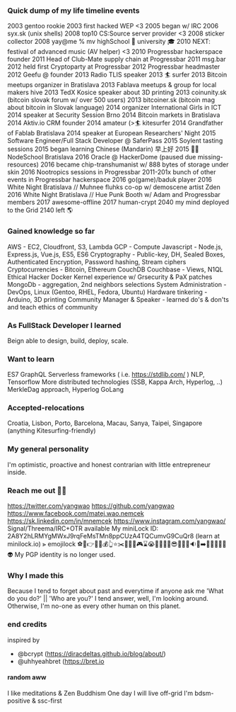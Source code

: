 ### Quick dump of my life timeline events
2003 gentoo rookie
2003 first hacked WEP <3
2005 began w/ IRC
2006 syx.sk (unix shells)
2008 top10 CS:Source server provider <3
2008 sticker collector
2008 yay@me % mv highSchool 🏫 university 🎓
2010 NEXT: festival of advanced music (AV helper) <3
2010 Progressbar hackerspace founder
2011 Head of Club-Mate supply chain at Progressbar
2011 msg.bar
2012 held first Cryptoparty at Progressbar
2012 Progressbar headmaster
2012 Geefu @ founder
2013 Radio TLIS speaker
2013 🏄 surfer
2013 Bitcoin meetups organizer in Bratislava
2013 Fablava meetups & group for local makers hive
2013 TedX Kosice speaker about 3D printing
2013 coinunity.sk (bitcoin slovak forum w/ over 500 users)
2013 bitcoiner.sk (bitcoin mag about bitcoin in Slovak language)
2014 organizer International Girls in ICT
2014 speaker at Security Session Brno
2014 Bitcoin markets in Bratislava
2014 Aktiv.io CRM founder
2014 amateur (>🏄 kitesurfer
2014 Grandfather of Fablab Bratislava
2014 speaker at European Researchers' Night
2015 Software Engineer/Full Stack Developer @ SaferPass
2015 Soylent tasting sessions
2015 began learning Chinese (Mandarin) 早上好
2015 👨‍🏫  NodeSchool Bratislava
2016 Oracle @ HackerDome (paused due missing-resources)
2016 became chip-transhumanist w/ 888 bytes of storage under skin
2016 Nootropics sessions in Progressbar
2011-201x bunch of other events in Progressbar hackerspace
2016 go(game)/baduk player
2016 White Night Bratislava // Muhnee fluhks co-op w/ demoscene artist Zden
2016 White Night Bratislava // Hue Punk Booth w/ Adam and Progressbar members
2017 awesome-offline
2017 human-crypt
2040 my mind deployed to the Grid
2140 left 🌎

### Gained knowledge so far
AWS - EC2, Cloudfront, S3, Lambda
GCP - Compute
Javascript - Node.js, Express.js, Vue.js, ES5, ES6
Cryptography - Public-key, DH, Sealed Boxes, Authenticated Encryption, Password hashing, Stream ciphers
Cryptocurrencies - Bitcoin, Ethereum
CouchDB
Couchbase - Views, N1QL
Ethical Hacker
Docker
Kernel experience w/ Grsecurity & PaX patches
MongoDb - aggregation, 2nd neighbors selections
System Administration - DevOps, Linux (Gentoo, RHEL, Fedora, Ubuntu)
Hardware tinkering - Arduino, 3D printing
Community Manager & Speaker - learned do's & don'ts and teach ethics of community

### As FullStack Developer I learned
Beign able to design, build, deploy, scale.

### Want to learn
ES7
GraphQL
Serverless frameworks ( i.e. https://stdlib.com/ )
NLP, Tensorflow
More distributed technologies (SSB, Kappa Arch, Hyperlog, ..)
MerkleDag approach, Hyperlog
GoLang

### Accepted-relocations
Croatia, Lisbon, Porto, Barcelona, Macau, Sanya, Taipei, Singapore
(anything Kitesurfing-friendly)

### My general personality
I'm optimistic, proactive and honest contrarian with little entrepreneur inside.

### Reach me out 🖖🏽
https://twitter.com/yangwao
https://github.com/yangwao
https://www.facebook.com/matej.wao.nemcek
https://sk.linkedin.com/in/mnemcek
https://www.instagram.com/yangwao/
Signal/Threema/IRC+OTR available
My miniLock ID: 2A8Y2hLRMYgMWxJ9rqFeMsTMn8ppCUzA4TQCumvG9CuQr8 (learn at minilock.io)
⫸  emojilock
⚽️🐋👉🔋🔮💰👆⭐️✂️📌🐗🚡🎮⌛️😭🍇🐚🚧🍫😎🚥💉🎨🔉👰➡️👫🌽🔨📼🏀👽
My PGP identity is no longer used.

### Why I made this
Because I tend to forget about past and everytime if anyone ask me 'What do you do?' || 'Who are you?' I tend answer, well, I'm looking around.
Otherwise, I'm no-one as every other human on this planet.

### end credits
inspired by
* @bcrypt (https://diracdeltas.github.io/blog/about/)
* @uhhyeahbret (https://bret.io

#### random aww
I like meditations & Zen Buddhism
One day I will live off-grid
I'm bdsm-positive & ssc-first

